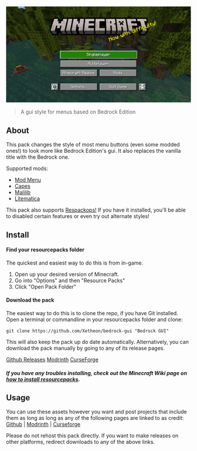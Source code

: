 ![Screenshot](./screenshot.png)
> A gui style for menus based on Bedrock Edition

## About

This pack changes the style of most menu buttons (even some modded ones!) to look more like Bedrock Edition's gui. It also replaces the vanilla title with the Bedrock one.

Supported mods:

- [Mod Menu](https://modrinth.com/mod/modmenu)
- [Capes](https://modrinth.com/mod/capes)
- [Malilib](https://www.curseforge.com/minecraft/mc-mods/malilib)
- [Litematica](https://www.curseforge.com/minecraft/mc-mods/litematica)

This pack also supports [Respackops!](https://modrinth.com/mod/respackopts) If you have it installed, you'll be able to disabled certain features or even try out alternate styles!

## Install

#### Find your resourcepacks folder

The quickest and easiest way to do this is from in-game.

1. Open up your desired version of Minecraft.
2. Go into "Options" and then "Resource Packs"
3. Click "Open Pack Folder"

#### Download the pack

The easiest way to do this is to clone the repo, if you have Git installed. Open a terminal or commandline in your resourcepacks folder and clone:

    git clone https://github.com/Xetheon/bedrock-gui "Bedrock GUI"

This will also keep the pack up do date automatically. Alternatively, you can download the pack manually by going to any of its release pages.

[Github Releases](https://github.com/Xetheon/bedrock-gui/releases)
[Modrinth](https://modrinth.com/resourcepack/bedrock-gui)
[CurseForge](https://www.curseforge.com/minecraft/texture-packs/bedrock-gui)

##### If you have any troubles installing, check out the Minecraft Wiki page on [how to install resourcepacks](https://minecraft.fandom.com/wiki/Tutorials/Loading_a_resource_pack).

## Usage

You can use these assets however you want and post projects that include them as long as long as any of the following pages are linked to as credit: [Github](https://github.com/Xetheon/mc-fancy-doors) | [Modrinth](https://modrinth.com/resourcepack/fancy-doors) | [Curseforge](https://www.curseforge.com/minecraft/texture-packs/fancy-doors)

Please do not rehost this pack directly. If you want to make releases on other platforms, redirect downloads to any of the above links.
